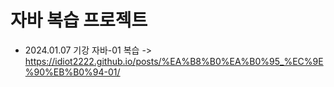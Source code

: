 # 자바 복습 프로젝트
- 2024.01.07 기강 자바-01 복습
  -> https://idiot2222.github.io/posts/%EA%B8%B0%EA%B0%95_%EC%9E%90%EB%B0%94-01/
